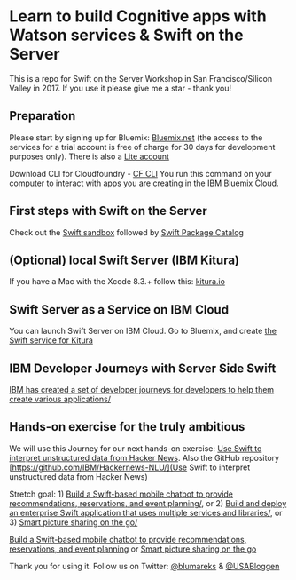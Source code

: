 # Learn to build Cognitive apps with Watson services & Swift on the Server
This is a repo for Swift on the Server Workshop in San Francisco/Silicon Valley in 2017. If you use it please give me a star - thank you!

## Preparation
Please start by signing up for Bluemix: [Bluemix.net](http://bluemix.net) (the access to the services for a trial account is free of charge for 30 days for development purposes only). There is also a [Lite account](https://www.ibm.com/cloud-computing/bluemix/standard-account)

Download CLI for Cloudfoundry - [CF CLI](https://github.com/cloudfoundry/cli/releases/) You run this command on your computer to interact with apps you are creating in the IBM Bluemix Cloud.

## First steps with Swift on the Server
Check out the [Swift sandbox](https://swift.sandbox.bluemix.net/) followed by [Swift Package Catalog](https://packagecatalog.com/) 

## (Optional) local Swift Server (IBM Kitura)
If you have a Mac with the Xcode 8.3.+ follow this: [kitura.io](http://www.kitura.io/)

## Swift Server as a Service on IBM Cloud
You can launch Swift Server on IBM Cloud. Go to Bluemix, and create [the Swift service for Kitura](https://console.bluemix.net/catalog/starters/runtime-for-swift?env_id=ibm%3Ayp%3Aus-south&taxonomyNavigation=apps)

## IBM Developer Journeys with Server Side Swift
[IBM has created a set of developer journeys for developers to help them create various applications/](https://developer.ibm.com/code/journey/category/swift-on-the-server/)

##  Hands-on exercise for the truly ambitious

We will use this Journey for our next hands-on exercise: [Use Swift to interpret unstructured data from Hacker News](https://developer.ibm.com/code/journey/use-swift-interpret-unstructured-data-hacker-news/). Also the GitHub repository [https://github.com/IBM/Hackernews-NLU/](Use Swift to interpret unstructured data from Hacker News)

Stretch goal: 1) [Build a Swift-based mobile chatbot to provide recommendations, reservations, and event planning/](https://developer.ibm.com/code/journey/build-a-cognitive-recommendation-app-with-swift/), or 2) [Build and deploy an enterprise Swift application that uses multiple services and libraries/]([https://developer.ibm.com/code/journey/build-an-enterprise-swift-app-using-services/), or 3) [Smart picture sharing on the go/](https://developer.ibm.com/code/journey/apply-cognitive-to-mobile-images-on-the-go/)

[Build a Swift-based mobile chatbot to provide recommendations, reservations, and event planning](https://developer.ibm.com/code/journey/build-a-cognitive-recommendation-app-with-swift/) or [Smart picture sharing on the go](https://developer.ibm.com/code/journey/apply-cognitive-to-mobile-images-on-the-go/)



Thank you for using it. Follow us on Twitter:
[@blumareks](https://twitter.com/blumareks) & [@USABloggen](https://twitter.com/USABloggen)
